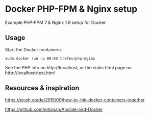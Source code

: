 Docker PHP-FPM & Nginx setup
============================
Example PHP-FPM 7 & Nginx 1.9 setup for Docker

Usage
-----
Start the Docker containers:

    sudo docker run -p 80:80 trafex/php-nginx

See the PHP info on http://localhost, or the static html page on http://localhost/test.html

Resources & inspiration
-----------------------
https://ejosh.co/de/2015/09/how-to-link-docker-containers-together

https://github.com/johanan/Ansible-and-Docker
